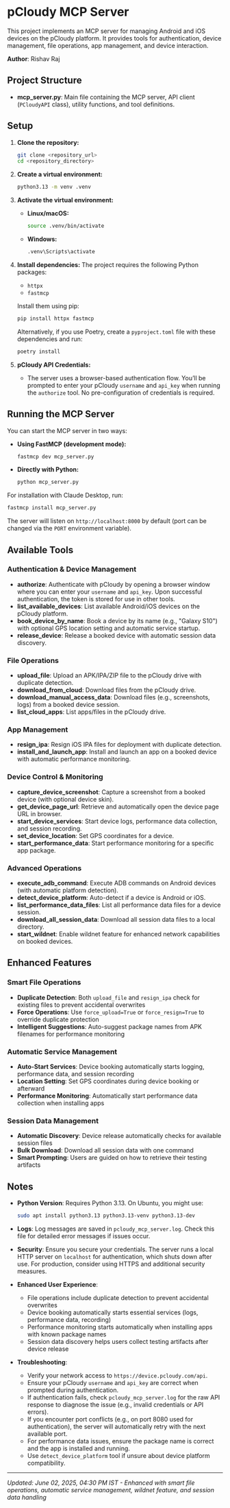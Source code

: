 # pCloudy MCP Server

This project implements an MCP server for managing Android and iOS devices on the pCloudy platform. It provides tools for authentication, device management, file operations, app management, and device interaction.

**Author**: Rishav Raj

## Project Structure

- **mcp_server.py**: Main file containing the MCP server, API client (`PCloudyAPI` class), utility functions, and tool definitions.

## Setup

1. **Clone the repository:**

   ```bash
   git clone <repository_url>
   cd <repository_directory>
   ```

2. **Create a virtual environment:**

   ```bash
   python3.13 -m venv .venv
   ```

3. **Activate the virtual environment:**
   - **Linux/macOS:**

     ```bash
     source .venv/bin/activate
     ```

   - **Windows:**

     ```bash
     .venv\Scripts\activate
     ```

4. **Install dependencies:**
   The project requires the following Python packages:
   - `httpx`
   - `fastmcp`

   Install them using pip:

   ```bash
   pip install httpx fastmcp
   ```

   Alternatively, if you use Poetry, create a `pyproject.toml` file with these dependencies and run:

   ```bash
   poetry install
   ```

5. **pCloudy API Credentials:**
   - The server uses a browser-based authentication flow. You’ll be prompted to enter your pCloudy `username` and `api_key` when running the `authorize` tool. No pre-configuration of credentials is required.

## Running the MCP Server

You can start the MCP server in two ways:

- **Using FastMCP (development mode):**

  ```bash
  fastmcp dev mcp_server.py
  ```

- **Directly with Python:**

  ```bash  
  python mcp_server.py
  ```

For installation with Claude Desktop, run:

```bash
fastmcp install mcp_server.py
```

The server will listen on `http://localhost:8000` by default (port can be changed via the `PORT` environment variable).

## Available Tools

### Authentication & Device Management
- **authorize**: Authenticate with pCloudy by opening a browser window where you can enter your `username` and `api_key`. Upon successful authentication, the token is stored for use in other tools.
- **list_available_devices**: List available Android/iOS devices on the pCloudy platform.
- **book_device_by_name**: Book a device by its name (e.g., "Galaxy S10") with optional GPS location setting and automatic service startup.
- **release_device**: Release a booked device with automatic session data discovery.

### File Operations  
- **upload_file**: Upload an APK/IPA/ZIP file to the pCloudy drive with duplicate detection.
- **download_from_cloud**: Download files from the pCloudy drive.
- **download_manual_access_data**: Download files (e.g., screenshots, logs) from a booked device session.
- **list_cloud_apps**: List apps/files in the pCloudy drive.

### App Management
- **resign_ipa**: Resign iOS IPA files for deployment with duplicate detection.
- **install_and_launch_app**: Install and launch an app on a booked device with automatic performance monitoring.

### Device Control & Monitoring
- **capture_device_screenshot**: Capture a screenshot from a booked device (with optional device skin).
- **get_device_page_url**: Retrieve and automatically open the device page URL in browser.
- **start_device_services**: Start device logs, performance data collection, and session recording.
- **set_device_location**: Set GPS coordinates for a device.
- **start_performance_data**: Start performance monitoring for a specific app package.

### Advanced Operations
- **execute_adb_command**: Execute ADB commands on Android devices (with automatic platform detection).
- **detect_device_platform**: Auto-detect if a device is Android or iOS.
- **list_performance_data_files**: List all performance data files for a device session.
- **download_all_session_data**: Download all session data files to a local directory.
- **start_wildnet**: Enable wildnet feature for enhanced network capabilities on booked devices.

## Enhanced Features

### Smart File Operations
- **Duplicate Detection**: Both `upload_file` and `resign_ipa` check for existing files to prevent accidental overwrites
- **Force Operations**: Use `force_upload=True` or `force_resign=True` to override duplicate protection
- **Intelligent Suggestions**: Auto-suggest package names from APK filenames for performance monitoring

### Automatic Service Management
- **Auto-Start Services**: Device booking automatically starts logging, performance data, and session recording
- **Location Setting**: Set GPS coordinates during device booking or afterward
- **Performance Monitoring**: Automatically start performance data collection when installing apps

### Session Data Management
- **Automatic Discovery**: Device release automatically checks for available session files
- **Bulk Download**: Download all session data with one command
- **Smart Prompting**: Users are guided on how to retrieve their testing artifacts

## Notes

- **Python Version**: Requires Python 3.13.
  On Ubuntu, you might use:

  ```bash
  sudo apt install python3.13 python3.13-venv python3.13-dev
  ```

- **Logs**: Log messages are saved in `pcloudy_mcp_server.log`. Check this file for detailed error messages if issues occur.

- **Security**: Ensure you secure your credentials. The server runs a local HTTP server on `localhost` for authentication, which shuts down after use. For production, consider using HTTPS and additional security measures.

- **Enhanced User Experience**:
  - File operations include duplicate detection to prevent accidental overwrites
  - Device booking automatically starts essential services (logs, performance data, recording)
  - Performance monitoring starts automatically when installing apps with known package names
  - Session data discovery helps users collect testing artifacts after device release

- **Troubleshooting**:
  - Verify your network access to `https://device.pcloudy.com/api`.
  - Ensure your pCloudy `username` and `api_key` are correct when prompted during authentication.
  - If authentication fails, check `pcloudy_mcp_server.log` for the raw API response to diagnose the issue (e.g., invalid credentials or API errors).
  - If you encounter port conflicts (e.g., on port 8080 used for authentication), the server will automatically retry with the next available port.
  - For performance data issues, ensure the package name is correct and the app is installed and running.
  - Use `detect_device_platform` tool if unsure about device platform compatibility.

---

*Updated: June 02, 2025, 04:30 PM IST - Enhanced with smart file operations, automatic service management, wildnet feature, and session data handling*
